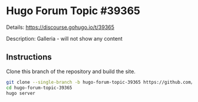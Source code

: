 # Hugo Forum Topic #39365

Details: <https://discourse.gohugo.io/t/39365>

Description: Galleria - will not show any content

## Instructions

Clone this branch of the repository and build the site.

```bash
git clone --single-branch -b hugo-forum-topic-39365 https://github.com/jmooring/hugo-testing hugo-forum-topic-39365
cd hugo-forum-topic-39365
hugo server
```
